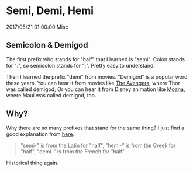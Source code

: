 # Semi, Demi, Hemi
2017/05/21 01:00:00
Misc


## Semicolon & Demigod

The first prefix who stands for "half" that I learned is "semi". Colon stands for ":", so semicolon stands for ";". Pretty easy to understand.

Then I learned the prefix "demi" from movies. "Demigod" is a popular word these years. You can hear it from movies like [The Avengers][theavengers], where Thor was called demigod; Or you can hear it from Disney animation like [Moana][moana], where Maui was called demigod, too.


## Why?

Why there are so many prefixes that stand for the same thing? I just find a good explanation from [here][answer].

> "semi-" is from the Latin for "half", "hemi-" is from the Greek for "half", "demi-" is from the French for "half".

Historical thing again.


[answer]: http://www.24en.com/study/words/2014-10-20/170876.html
[theavengers]: https://en.wikipedia.org/wiki/The_Avengers_(2012_film)
[moana]: https://en.wikipedia.org/wiki/Moana_(2016_film)

